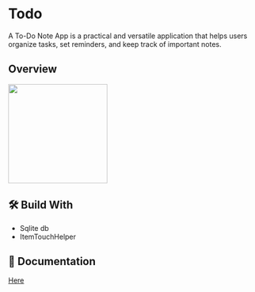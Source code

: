 # Todo
A To-Do Note App is a practical and versatile application that helps users organize tasks, set reminders, and keep track of important notes.

## Overview
<img src="https://github.com/rishiroid/android-todo/assets/86010153/18070669-4e2e-4155-b95b-8340ab98205f" width="200" />

## 🛠 Build With
- Sqlite db
- ItemTouchHelper
  
## 📙 Documentation
[Here](https://rishiz.net/to-do-note-app-in-android-sqlitedatabase/)
